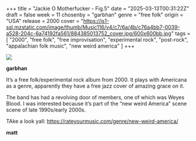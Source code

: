 +++
title = "Jackie O Motherfucker - Fig.5"
date = "2025-03-13T00:31:22Z"
draft = false
week = 11
chosenby = "garbhan"
genre = "free folk"
origin = "USA"
release = 2000
cover = "https://is1-ssl.mzstatic.com/image/thumb/Music116/v4/c7/6a/4b/c76a4bb7-0039-a528-204c-6a74192fa561/884385013752_cover.jpg/600x600bb.jpg"
tags = [
    "2000",
    "free folk",
    "free improvisation",
    "experimental rock",
    "post-rock",
    "appalachian folk music",
    "new weird america"
]
+++

![](https://is1-ssl.mzstatic.com/image/thumb/Music116/v4/c7/6a/4b/c76a4bb7-0039-a528-204c-6a74192fa561/884385013752_cover.jpg/600x600bb.jpg)

**garbhan**

It’s a free folk/experimental rock album from 2000. It plays with Americana as a genre, apparently they have a free jazz cover of amazing grace on it.

The band has had a revolving door of members, one of which was Weyes Blood. I was interested because it’s part of the “new weird America” scene scene of late 1990s/early 2000s.

TAke a look yall: https://rateyourmusic.com/genre/new-weird-america/

**matt**
